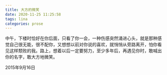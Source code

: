 ```yaml
---
title: 大方的微笑
date: 2020-11-25 11:25:58
tags: lina
categories: prose
---
```

 中午，下楼时恰好在你后面，只看了你一会，一种伤感突然涌进心头<!--more-->，就是那种感觉自己很无能，很不配你，又想想以前对你说的喜欢，就悄悄从旁路离开，怕你看见这样颓败的我。路上，想着以后一定要努力，至少多年后，再遇见你时，敢喊出你的名字，敢大方地微笑。

2015年9月16日
